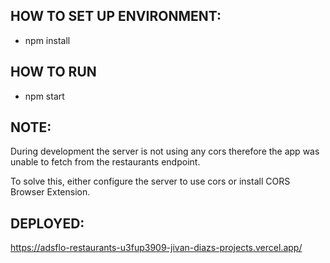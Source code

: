 ## HOW TO SET UP ENVIRONMENT:
- npm install
## HOW TO RUN
- npm start

## NOTE:
During development the server is not using any cors therefore the app was unable to fetch from the restaurants endpoint.

To solve this, either configure the server to use cors or install CORS Browser Extension.

## DEPLOYED:
https://adsflo-restaurants-u3fup3909-jivan-diazs-projects.vercel.app/